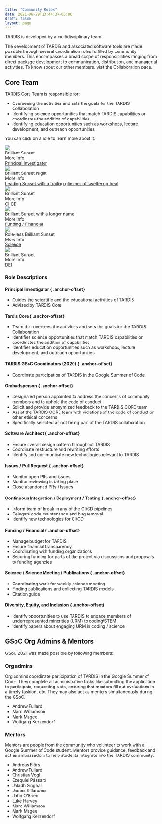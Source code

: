 ```yaml
---
title: "Community Roles"
date: 2021-06-28T13:44:37-05:00
draft: false
layout: page
---
```

TARDIS is developed by a multidisciplinary team. 

The development of TARDIS and associated software tools are made 
possible through several coordination roles fulfilled by community 
members. This encompasses a broad scope of responsibilities ranging 
from direct package development to communication, distribution, and 
managerial activities. To know about our other members, visit the 
<a href="../collaboration/">Collaboration</a> page.

## Core Team

TARDIS Core Team is responsible for:
 - Overseeing the activities and sets the goals for the TARDIS Collaboration
 - Identifying science opportunities that match TARDIS capabilities or coordinates the addition of capabilities
 - Identifying education opportunities such as workshops, lecture development, and outreach opportunities

 You can click on a role to learn more about it.

<div class ="picture-grid">
    <div class ="individual-container">
        <div class ="info-container">
            <img class="rounded-picture" src="../pictures/random-image.jpg">
            <div class ="person-name">Brilliant Sunset</div>
            <div class ="small-bio">More Info</div>
            <div class ="role-box"><a href="#principal-investigator">Principal Investigator</a></div>
        </div>
    </div>
    <div class ="individual-container">
        <div class ="info-container">
            <img class="rounded-picture" src="../pictures/random-image.jpg">
            <div class ="person-name">Brilliant Sunset Night</div>
            <div class ="small-bio">More Info</div>
            <div class ="role-box"><a href="#tardis-core">Leading Sunset with a trailing glimmer of sweltering heat</a></div>
        </div>
    </div>
    <div class ="individual-container">
        <div class ="info-container">
            <img class="rounded-picture" src="../pictures/random-image.jpg"> 
            <div class ="person-name">Brilliant Sunset</div>
            <div class ="small-bio">More Info</div>
            <div class ="role-box"><a href="#continuous-integration--deployment--testing">CI CD</a></div>
        </div>
    </div>
    <div class ="individual-container">
        <div class ="info-container">
            <img class="rounded-picture" src="../pictures/random-image.jpg"> 
            <div class ="person-name">Brilliant Sunset with a longer name</div>
            <div class ="small-bio">More Info</div>
            <div class ="role-box"><a href="#funding--financial">Funding / Financial</a></div>
        </div>
    </div>
    <div class ="individual-container">
        <div class ="info-container">
            <img class="rounded-picture" src="../pictures/random-image.jpg">
            <div class ="person-name">Role-less Brilliant Sunset</div>
            <div class ="small-bio">More Info</div>
            <div class ="role-box"><a href="#science--science-meeting--publications">Science</a></div>
        </div>
    </div>
    <div class ="individual-container">
        <div class ="info-container">
            <img class="rounded-picture" src="../pictures/random-image.jpg">
            <div class ="person-name">Brilliant Sunset</div>
            <div class ="small-bio">More Info</div>
            <div class ="role-box"><a href="#diversity-equity-and-inclusion">DEI</a></div>
        </div>
    </div>
</div>

### Role Descriptions
#### Principal Investigator { .anchor-offset}
 - Guides the scientific and the educational activities of TARDIS
 - Advised by TARDIS Core

#### Tardis Core { .anchor-offset}
 - Team that oversees the activities and sets the goals for the TARDIS Collaboration
 - Identifies science opportunities that match TARDIS capabilities or coordinates the addition of capabilities
 - Identifies education opportunities such as workshops, lecture development, and outreach opportunities

#### TARDIS GSoC Coordinators (2020) { .anchor-offset}
 - Coordinate participation of TARDIS in the Google Summer of Code
#### Ombudsperson { .anchor-offset}
 - Designated person appointed to address the concerns of community members and to uphold the code of conduct
 - Solicit and provide anonymized feedback to the TARDIS CORE team
 - Assist the TARDIS CORE team with violations of the code of conduct or other ethical concerns
 - Specifically selected as not being part of the TARDIS collaboration
#### Software Architect { .anchor-offset}
 - Ensure overall design pattern throughout TARDIS
 - Coordinate restructure and rewriting efforts
 - Identify and communicate new technologies relevant to TARDIS
#### Issues / Pull Request { .anchor-offset}
 - Monitor open PRs and issues
 - Monitor reviewing is taking place
 - Close abandoned PRs / Issues
#### Continuous Integration / Deployment / Testing { .anchor-offset}
 - Inform team of break in any of the CI/CD pipelines
 - Delegate code maintenance and bug removal
 - Identify new technologies for CI/CD
#### Funding / Financial { .anchor-offset}
 - Manage budget for TARDIS
 - Ensure financial transparency
 - Coordinating with funding organizations
 - Securing funding for parts of the project via discussions and proposals to funding agencies
#### Science / Science Meeting / Publications { .anchor-offset}
 - Coordinating work for weekly science meeting
 - Finding publications and collecting TARDIS models
 - Citation guide
#### Diversity, Equity, and Inclusion { .anchor-offset}
 - Identify opportunities to use TARDIS to engage members of underrepresented minorities (URM) to coding/STEM
 - Identify papers about engaging URM in coding / science


## GSoC Org Admins & Mentors

GSoC 2021 was made possible by following members:

### Org admins
Org admins coordinate participation of TARDIS in the Google Summer of Code. 
They complete all administrative tasks like submitting the application to 
participate, requesting slots, ensuring that mentors fill out evaluations 
in a timely fashion, etc. They may also act as mentors simultaneously 
during the GSoC.
 - Andrew Fullard
 - Marc Williamson
 - Mark Magee
 - Wolfgang Kerzendorf


### Mentors
Mentors are people from the community who volunteer to work with a Google 
Summer of Code student. Mentors provide guidance, feedback and act as 
ambassadors to help students integrate into the TARDIS community. 
 - Andreas Flörs
 - Andrew Fullard
 - Christian Vogl
 - Ezequiel Pássaro
 - Jaladh Singhal
 - James Gillanders
 - John O'Brien
 - Luke Harvey
 - Marc Williamson
 - Mark Magee
 - Wolfgang Kerzendorf